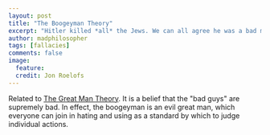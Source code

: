 ```yaml
---
layout: post
title: "The Boogeyman Theory"
excerpt: "Hitler killed *all* the Jews. We can all agree he was a bad man."
author: madphilosopher
tags: [fallacies]
comments: false
image:
  feature:
  credit: Jon Roelofs
---
```


Related to [The Great Man Theory](/great-man-theory). It is a belief that the "bad guys" are supremely bad.  In effect, the boogeyman is an evil great man, which everyone can join in hating and using as a standard by which to judge individual actions.
